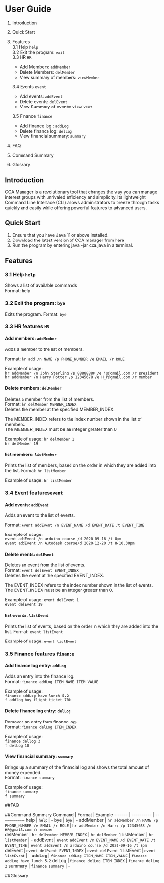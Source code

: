 # User Guide
1. Introduction
2. Quick Start
3. Features <br/>
   3.1 Help `help` <br/>
   3.2 Exit the program: `exit` <br/>
   3.3 HR `HR` <br/>
      *  Add Members: `addMember`<br/>
      *  Delete Members: `delMember`<br/>
      *  View summary of members: `viewMember`<br/>
   
   3.4 Events `event` <br/>
     * Add events: `addEvent`<br/>
     * Delete events: `delEvent`<br/>
     * View Summary of events: `viewEvent`<br/>
     
   3.5 Finance `finance` <br/>
     * Add finance log : `addLog`<br/>
     * Delete finance log: `delLog`<br/>
     * View financial summary: `summary`<br/>
            
4. FAQ
5. Command Summary
6. Glossary

## Introduction

CCA Manager is a revolutionary tool that changes the way you can manage interest groups with unrivaled efficiency and simplicity. Its lightweight Command Line Interface (CLI) allows administrators to breeze through tasks quickly and easily while offering powerful features to advanced users.

## Quick Start

1. Ensure that you have Java 11 or above installed.
2. Download the latest version of CCA manager from here
3. Run the program by entering java -jar cca.java in a terminal.

## Features 

### 3.1 Help `help`
Shows a list of available commands<br/>
Format: help
### 3.2 Exit the program: `bye` 
Exits the program.
Format: `bye`

### 3.3 HR features `HR` <br/>
#### Add members: `addMember`<br/>
Adds a member to the list of members.<br/>

Format: `hr add /n NAME /p PHONE_NUMBER /e EMAIL /r ROLE`<br/>

Example of usage: <br/>
 `hr addMember /n John Sterling /p 88888888 /e js@gmail.com /r president`<br/>
 `hr addMember /n Harry Potter /p 12345678 /e H_P@gmail.com /r member`<br/>
 
 #### Delete members: `delMember`<br/>
 Deletes a member from the list of members. <br/>
 Format: `hr delMember MEMBER_INDEX` <br/>
 Deletes the member at the specified MEMBER_INDEX.<br/>
 
 The MEMBER_INDEX refers to the index number shown in the list of members.<br/>
 The MEMBER_INDEX must be an integer greater than 0. <br/>
 
 Example of usage: 
 `hr delMember 1` <br/>
 `hr delMember 19` <br/>

#### list members: `listMember`<br/>
Prints the list of members, based on the order in which they are added into the list. 
Format: `hr listMember` <br/>

Example of usage: 
`hr listMember`

### 3.4 Event features`event` <br/>
#### Add events: `addEvent`<br/>
Adds an event to the list of events.<br/>

Format: `event addEvent /n EVENT_NAME /d EVENT_DATE /t EVENT_TIME`<br/>

Example of usage: <br/>
 `event addEvent /n arduino course /d 2020-09-16 /t 8pm`<br/>
 `event addEvent /n Autodesk course/d 2020-12-20 /t 8-10.30pm`<br/>
 
 #### Delete events: `delEvent`<br/>
 Deletes an event from the list of events. <br/>
 Format: `event delEvent EVENT_INDEX` <br/>
 Deletes the event at the specified EVENT_INDEX.<br/>
 
 The EVENT_INDEX refers to the index number shown in the list of events.<br/>
 The EVENT_INDEX must be an integer greater than 0. <br/>
 
 Example of usage: 
 `event delEvent 1` <br/>
 `event delEvent 19` <br/>

#### list events: `listEvent`<br/>
Prints the list of events, based on the order in which they are added into the list. 
Format: `event listEvent` <br/>

Example of usage: 
`event listEvent`

### 3.5 Finance features `finance` <br/>
#### Add finance log entry: `addLog` <br/>
Adds an entry into the finance log. <br/>
Format: `finance addLog ITEM_NAME ITEM_VALUE` <br/>

Example of usage: <br/>
`finance addLog have lunch 5.2` <br/>
`f addlog buy flight ticket 700` <br/>

#### Delete finance log entry: `delLog` <br/>
Removes an entry from finance log. <br/>
Format: `finance delLog ITEM_INDEX` <br/>

Example of usage: <br/>
`finance dellog 3` <br/>
`f delLog 10` <br/>

#### View financial summary: `summary` <br/>
Brings up a summary of the financial log and shows the total amount of money expended. <br/>
Format: `finance summary` <br/>

Example of usage: <br/>
`finance summary` <br/>
`f summary` <br/>


##FAQ

##Command Summary
Command | Format | Example
------- | ---------- | ------------
help | `help` | -
bye | `bye` | -
addMember  | `hr addMember /n NAME /p PHONE_NUMBER /e EMAIL /r ROLE` | `hr addMember /n Harry /p 12345678 /e HP@gmail.com /r member`<br/>
delMember  | `hr delMember MEMBER_INDEX` | `hr delMember 1`
listMember  | `hr listMember` | -
addEvent | `event addEvent /n EVENT_NAME /d EVENT_DATE /t EVENT_TIME` | `event addEvent /n arduino course /d 2020-09-16 /t 8pm`<br/>
delEvent | `event delEvent EVENT_INDEX`  | `event delEvent 1`
listEvent | `event listEvent` | -
addLog | `finance addLog ITEM_NAME ITEM_VALUE` | `finance addLog have lunch 5.2`
delLog | `finance delLog ITEM_INDEX` | `finance delLog 2`
summary | `finance summary` | -

##Glossary



